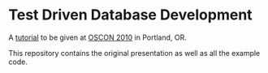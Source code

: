 Test Driven Database Development
================================

A [tutorial](http://www.oscon.com/oscon2010/public/schedule/detail/14168) to
be given at [OSCON 2010](http://www.oscon.com/oscon2010) in Portland, OR.

This repository contains the original presentation as well as all the example
code.
